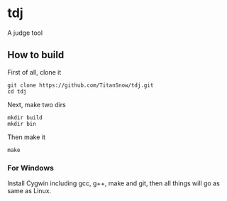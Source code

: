 # tdj
A judge tool
## How to build
First of all, clone it

	git clone https://github.com/TitanSnow/tdj.git
	cd tdj

Next, make two dirs

	mkdir build
	mkdir bin

Then make it

	make

### For Windows
Install Cygwin including gcc, g++, make and git, then all things will go as same as Linux. 
